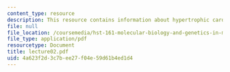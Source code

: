 ```yaml
---
content_type: resource
description: This resource contains information about hypertrophic cardiomyopathy.
file: null
file_location: /coursemedia/hst-161-molecular-biology-and-genetics-in-modern-medicine-fall-2007/4a623f2d3c7bee27f04e59d61b4ed1d4_lecture02.pdf
file_type: application/pdf
resourcetype: Document
title: lecture02.pdf
uid: 4a623f2d-3c7b-ee27-f04e-59d61b4ed1d4
---
```

